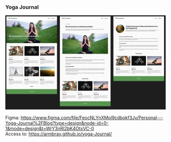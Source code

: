 ### Yoga Journal

![preview](preview.png)

Figma: https://www.figma.com/file/FeocNLYnXMol9cdbokf3Jv/Personal---Yoga-Journal%2FBlog?type=design&node-id=0-1&mode=design&t=WrY3nRI2bK4OtxVC-0 \
Access to: https://armbray.github.io/yoga-Journal/
